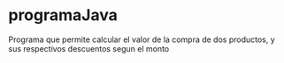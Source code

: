 # programaJava
 Programa que permite calcular el valor de la compra de dos productos, y sus respectivos descuentos segun el monto
